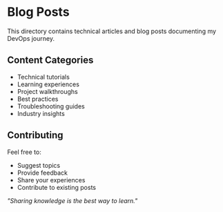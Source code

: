# Blog Posts

This directory contains technical articles and blog posts documenting my DevOps journey.

## Content Categories

- Technical tutorials
- Learning experiences
- Project walkthroughs
- Best practices
- Troubleshooting guides
- Industry insights

## Contributing

Feel free to:
- Suggest topics
- Provide feedback
- Share your experiences
- Contribute to existing posts

*"Sharing knowledge is the best way to learn."* 

